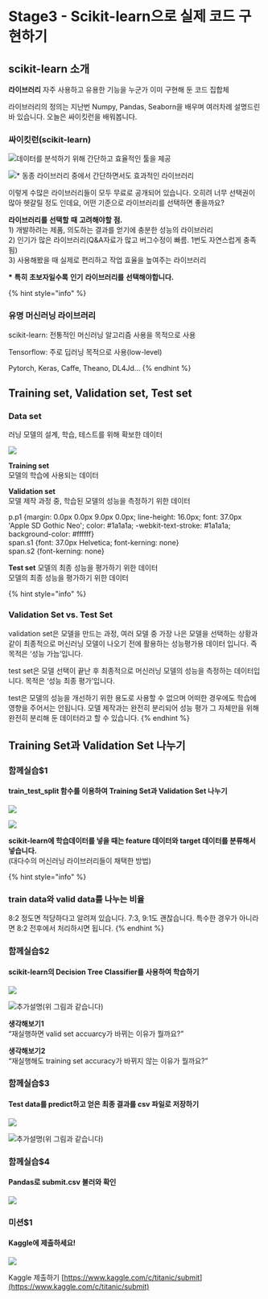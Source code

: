 # Stage3 - Scikit-learn으로 실제 코드 구현하기

## scikit-learn 소개

**라이브러리** 자주 사용하고 유용한 기능을 누군가 이미 구현해 둔 코드 집합체

라이브러리의 정의는 지난번 Numpy, Pandas, Seaborn을 배우며 여러차례 설명드린 바 있습니다. 오늘은 싸이킷런을 배워봅니다.

### 싸이킷런\(scikit-learn\)

![&#xB370;&#xC774;&#xD130;&#xB97C; &#xBD84;&#xC11D;&#xD558;&#xAE30; &#xC704;&#xD574; &#xAC04;&#xB2E8;&#xD558;&#xACE0; &#xD6A8;&#xC728;&#xC801;&#xC778; &#xD234;&#xC744; &#xC81C;&#xACF5;](../.gitbook/assets/image%20%28227%29.png)

![\* &#xB3D9;&#xC885; &#xB77C;&#xC774;&#xBE0C;&#xB7EC;&#xB9AC; &#xC911;&#xC5D0;&#xC11C; &#xAC04;&#xB2E8;&#xD558;&#xBA74;&#xC11C;&#xB3C4; &#xD6A8;&#xACFC;&#xC801;&#xC778; &#xB77C;&#xC774;&#xBE0C;&#xB7EC;&#xB9AC;](../.gitbook/assets/image%20%2838%29.png)

이렇게 수많은 라이브러리들이 모두 무료로 공개되어 있습니다. 오히려 너무 선택권이 많아 헷갈릴 정도 인데요, 어떤 기준으로 라이브러리를 선택하면 좋을까요?

**라이브러리를** **선택할** **때** **고려해야할** **점.**  
 1\) 개발하려는 제품, 의도하는 결과를 얻기에 충분한 성능의 라이브러리  
 2\) 인기가 많은 라이브러리\(Q&A자료가 많고 버그수정이 빠름. 1번도 자연스럽게 충족됨\)  
 3\) 사용해봤을 때 실제로 편리하고 작업 효율을 높여주는 라이브러리

**\*** **특히** **초보자일수록** **인기** **라이브러리를** **선택해야합니다.**

{% hint style="info" %}
### 유명 머신러닝 라이브러리

scikit-learn: 전통적인 머신러닝 알고리즘 사용을 목적으로 사용

Tensorflow: 주로 딥러닝 목적으로 사용\(low-level\)

Pytorch, Keras, Caffe, Theano, DL4Jd…
{% endhint %}

## Training set, Validation set, Test set

### **Data set**

러닝 모델의 설계, 학습, 테스트를 위해 확보한 데이터

![](../.gitbook/assets/image%20%28258%29.png)

**Training set**  
모델의 학습에 사용되는 데이터

**Validation set**  
모델 제작 과정 중, 학습된 모델의 성능을 측정하기 위한 데이터

  
p.p1 {margin: 0.0px 0.0px 9.0px 0.0px; line-height: 16.0px; font: 37.0px 'Apple SD Gothic Neo'; color: \#1a1a1a; -webkit-text-stroke: \#1a1a1a; background-color: \#ffffff}  
span.s1 {font: 37.0px Helvetica; font-kerning: none}  
span.s2 {font-kerning: none}  


**Test set** 모델의 최종 성능을 평가하기 위한 데이터  
모델의 최종 성능을 평가하기 위한 데이터

{% hint style="info" %}
### Validation Set vs. Test Set

validation set은 모델을 만드는 과정, 여러 모델 중 가장 나은 모델을 선택하는 상황과 같이 최종적으로 머신러닝 모델이 나오기 전에 활용하는 성능평가용 데이터 입니다. 즉 목적은 ‘성능 가늠’입니다.

test set은 모델 선택이 끝난 후 최종적으로 머신러닝 모델의 성능을 측정하는 데이터입니다. 목적은 ‘성능 최종 평가’입니다.

test은 모델의 성능을 개선하기 위한 용도로 사용할 수 없으며 어떠한 경우에도 학습에 영향을 주어서는 안됩니다. 모델 제작과는 완전히 분리되어 성능 평가 그 자체만을 위해 완전히 분리해 둔 데이터라고 할 수 있습니다.
{% endhint %}

## Training Set과 Validation Set 나누기

### 함께실습$1

#### train\_test\_split 함수를 이용하여 Training Set과 Validation Set 나누기

![](../.gitbook/assets/image%20%28326%29.png)

![](../.gitbook/assets/image%20%28134%29.png)

**scikit-learn에 학습데이터를 넣을 때는 feature 데이터와 target 데이터를 분류해서 넣습니다.**  
\(대다수의 머신러닝 라이브러리들이 채택한 방법\)

{% hint style="info" %}
### train data와 valid data를 나누는 비율

8:2 정도면 적당하다고 알려져 있습니다. 7:3, 9:1도 괜찮습니다. 특수한 경우가 아니라면 8:2 전후에서 처리하시면 됩니다.
{% endhint %}

### 함께실습$2

#### scikit-learn의 Decision Tree Classifier를 사용하여 학습하기

![](../.gitbook/assets/image%20%2888%29.png)

![&#xCD94;&#xAC00;&#xC124;&#xBA85;\(&#xC704; &#xADF8;&#xB9BC;&#xACFC; &#xAC19;&#xC2B5;&#xB2C8;&#xB2E4;\)](../.gitbook/assets/image%20%28225%29.png)

**생각해보기1**  
“재실행하면 valid set accuarcy가 바뀌는 이유가 뭘까요?”

**생각해보기2**  
“재실행해도 training set accuracy가 바뀌지 않는 이유가 뭘까요?”

### 함께실습$3

#### Test data를 predict하고 얻은 최종 결과를 csv 파일로 저장하기

![](../.gitbook/assets/image%20%28303%29.png)

![&#xCD94;&#xAC00;&#xC124;&#xBA85;\(&#xC704; &#xADF8;&#xB9BC;&#xACFC; &#xAC19;&#xC2B5;&#xB2C8;&#xB2E4;\)](../.gitbook/assets/image%20%2824%29.png)

### 함께실습$4

#### Pandas로 submit.csv 불러와 확인

![](../.gitbook/assets/image%20%28379%29.png)

### 미션$1

#### Kaggle에 제출하세요!

![](../.gitbook/assets/image%20%2826%29.png)

Kaggle 제출하기 [https://www.kaggle.com/c/titanic/submit](https://www.kaggle.com/c/titanic/submit)





